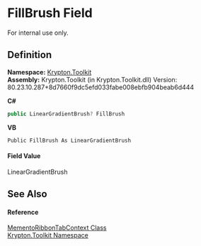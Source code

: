 # FillBrush Field


For internal use only.



## Definition
**Namespace:** <a href="79d2eac2-21f4-54ff-7552-b20c33c30600.md">Krypton.Toolkit</a>  
**Assembly:** Krypton.Toolkit (in Krypton.Toolkit.dll) Version: 80.23.10.287+8d7660f9dc5efd033fabe008ebfb904beab6d444

**C#**
``` C#
public LinearGradientBrush? FillBrush
```
**VB**
``` VB
Public FillBrush As LinearGradientBrush
```



#### Field Value
LinearGradientBrush

## See Also


#### Reference
<a href="0e82b53b-abdb-ce83-0793-6191f094be09.md">MementoRibbonTabContext Class</a>  
<a href="79d2eac2-21f4-54ff-7552-b20c33c30600.md">Krypton.Toolkit Namespace</a>  

